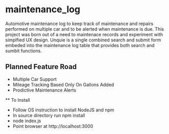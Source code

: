 # maintenance_log
Automotive maintenance log to keep track of maintenance and repairs performed on multiple car and to be alerted when maintenance is due. This project was born out of a need to maintenace records and experiment with simplfied UX design.  Unquie is a single combined search and submit form embeded into the maintenance log table that provides both search and sumbit functions.


## Planned Feature Road 
* Multiple Car Support
* Mileage Tracking Based Only On Gallons Added
* Prodictive Maintenance Alerts


** To Install
* Follow OS instruction to install NodeJS and npm
* In source directory run npm install
* node index.js
* Point browser at http://localhost:3000


